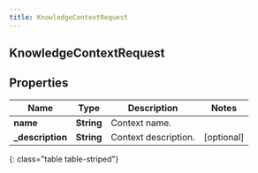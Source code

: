 ```yaml
---
title: KnowledgeContextRequest
---
```

## KnowledgeContextRequest

## Properties

|Name | Type | Description | Notes|
|------------ | ------------- | ------------- | -------------|
| **name** | **String** | Context name. | |
| **_description** | **String** | Context description. | [optional] |
{: class="table table-striped"}


